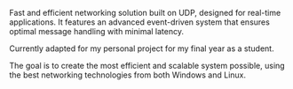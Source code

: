 Fast and efficient networking solution built on UDP, designed for real-time applications.
It features an advanced event-driven system that ensures optimal message handling with minimal latency.

Currently adapted for my personal project for my final year as a student.

The goal is to create the most efficient and scalable system possible, using the best networking technologies from both Windows and Linux.
